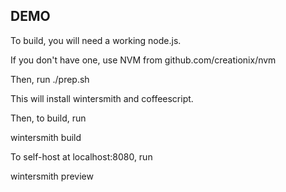 DEMO
-----

To build, you will need a working node.js.

If you don't have one, use NVM from github.com/creationix/nvm

Then, run ./prep.sh

This will install wintersmith and coffeescript.

Then, to build, run

wintersmith build

To self-host at localhost:8080, run

wintersmith preview



 
